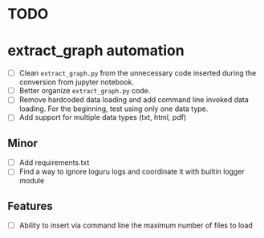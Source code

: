 # TODO

# extract_graph automation
- [ ] Clean `extract_graph.py` from the unnecessary code inserted during the conversion from jupyter notebook.
- [ ] Better organize `extract_graph.py` code.
- [ ] Remove hardcoded data loading and add command line invoked data loading.
      For the beginning, test using only one data type.
- [ ] Add support for multiple data types (txt, html, pdf)

## Minor
- [ ] Add requirements.txt
- [ ] Find a way to ignore loguru logs and coordinate it with builtin logger module

## Features
- [ ] Ability to insert via command line the maximum number of files to load